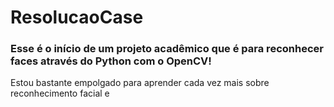 # ResolucaoCase
### Esse é o início de um projeto acadêmico que é para reconhecer faces através do Python com o OpenCV! <br>
Estou bastante empolgado para aprender cada vez mais sobre reconhecimento facial e <br>
